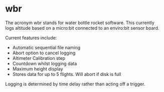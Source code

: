 # wbr

The acronym wbr stands for water bottle rocket software. This currently logs altitude based on a micro:bit connected to an enviro:bit sensor board.

Current features include:

* Automatic sequential file naming
* Abort option to cancel logging
* Altimeter Calibration step
* Countdown whilst logging data
* Maximum height display
* Stores data for up to 5 flights. Will abort if disk is full

Logging is determined by time delay rather than acting off a trigger.
